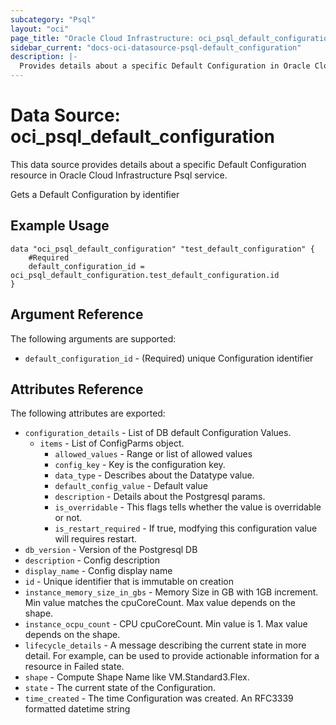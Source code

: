 ```yaml
---
subcategory: "Psql"
layout: "oci"
page_title: "Oracle Cloud Infrastructure: oci_psql_default_configuration"
sidebar_current: "docs-oci-datasource-psql-default_configuration"
description: |-
  Provides details about a specific Default Configuration in Oracle Cloud Infrastructure Psql service
---
```


# Data Source: oci_psql_default_configuration
This data source provides details about a specific Default Configuration resource in Oracle Cloud Infrastructure Psql service.

Gets a Default Configuration by identifier

## Example Usage

```hcl
data "oci_psql_default_configuration" "test_default_configuration" {
	#Required
	default_configuration_id = oci_psql_default_configuration.test_default_configuration.id
}
```

## Argument Reference

The following arguments are supported:

* `default_configuration_id` - (Required) unique Configuration identifier


## Attributes Reference

The following attributes are exported:

* `configuration_details` - List of DB default Configuration Values.
	* `items` - List of ConfigParms object.
		* `allowed_values` - Range or list of allowed values
		* `config_key` - Key is the configuration key.
		* `data_type` - Describes about the Datatype value.
		* `default_config_value` - Default value
		* `description` - Details about the Postgresql params.
		* `is_overridable` - This flags tells whether the value is overridable or not.
		* `is_restart_required` - If true, modfying this configuration value will requires restart.
* `db_version` - Version of the Postgresql DB
* `description` - Config description
* `display_name` - Config display name
* `id` - Unique identifier that is immutable on creation
* `instance_memory_size_in_gbs` - Memory Size in GB with 1GB increment. Min value matches the cpuCoreCount. Max value depends on the shape. 
* `instance_ocpu_count` - CPU cpuCoreCount. Min value is 1. Max value depends on the shape. 
* `lifecycle_details` - A message describing the current state in more detail. For example, can be used to provide actionable information for a resource in Failed state.
* `shape` - Compute Shape Name like VM.Standard3.Flex.
* `state` - The current state of the Configuration.
* `time_created` - The time Configuration was created. An RFC3339 formatted datetime string

